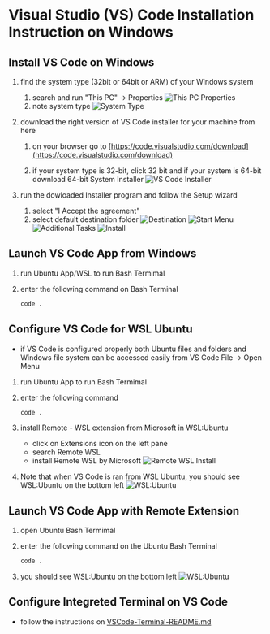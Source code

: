 # Visual Studio (VS) Code Installation Instruction on Windows

## Install VS Code on Windows

1. find the system type (32bit or 64bit or ARM) of your Windows system
    1. search and run "This PC" -> Properties
    ![This PC Properties](PCProperties.png)
    2. note system type
    ![System Type](SystemType.png)

2. download the right version of VS Code installer for your machine from here
    1. on your browser go to [https://code.visualstudio.com/download](https://code.visualstudio.com/download)

    2. if your system type is 32-bit, click 32 bit and if your system is 64-bit download 64-bit System Installer
    ![VS Code Installer](CodeInstaller.png)

3. run the dowloaded Installer program and follow the Setup wizard
    1. select "I Accept the agreement"
    2. select default destination folder
    ![Destination](CodeDestination.png)
    ![Start Menu](StartMenu.png)
    ![Additional Tasks](AdditionalTasks.png)
    ![Install](InstallStep.png)

## Launch VS Code App from Windows

1. run Ubuntu App/WSL to run Bash Termimal
2. enter the following command on Bash Terminal

    ```bash
    code .
    ```

## Configure VS Code for WSL Ubuntu

- if VS Code is configured properly both Ubuntu files and folders and Windows file system can be accessed easily from VS Code File -> Open Menu

1. run Ubuntu App to run Bash Termimal
2. enter the following command

    ```bash
    code .
    ```

4. install Remote - WSL extension from Microsoft in WSL:Ubuntu
    - click on Extensions icon on the left pane
    - search Remote WSL
    - install Remote WSL by Microsoft
    ![Remote WSL Install](Remote-WSL.png)

5. Note that when VS Code is ran from WSL Ubuntu, you should see WSL:Ubuntu on the bottom left
    ![WSL:Ubuntu](WSL-Code.png)

## Launch VS Code App with Remote Extension

1. open Ubuntu Bash Termimal
2. enter the following command on the Ubuntu Bash Terminal

    ```bash
    code .
    ```
3. you should see WSL:Ubuntu on the bottom left
    ![WSL:Ubuntu](WSL-Code.png)

## Configure Integreted Terminal on VS Code

- follow the instructions on [VSCode-Terminal-README.md](VSCode-Terminal-README.md)
